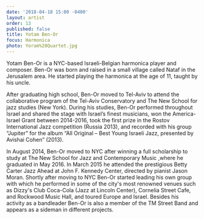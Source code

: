 ```yaml
---
date: '2018-04-18 15:00 -0400'
layout: artist
order: 13
published: false
title: Yotam Ben-Or
focus: Harmonica
photo: Yoram%20Quartet.jpg
---
```

Yotam Ben-Or is a NYC-based Israeli-Belgian harmonica player and composer. Ben-Or was born and raised in a small village called Nataf in the Jerusalem area. He started playing the harmonica at the age of 11, taught by his uncle.

After graduating high school, Ben-Or moved to Tel-Aviv to attend the collaborative program of the Tel-Aviv Conservatory and The New School for jazz studies (New York). During his studies, Ben-Or performed throughout Israel and shared the stage with Israel’s finest musicians, won the America-Israel Grant between 2014-2016, took the first prize in the Rostov International Jazz competition (Russia 2013), and recorded with his group “Jupiter” for the album “All Original – Best Young Israeli Jazz, presented by Avishai Cohen” (2013).

In August 2014, Ben-Or moved to NYC after winning a full scholarship to study at The New School for Jazz and Contemporary Music ,where he graduated in May 2016. In March 2015 he attended the prestigious Betty Carter Jazz Ahead at John F. Kennedy Center, directed by pianist Jason Moran. Shortly after moving to NYC Ben-Or started leading his own group with which he performed in some of the city's most renowned venues such as Dizzy's Club Coca-Cola (Jazz at Lincoln Center), Cornelia Street Cafe, and Rockwood Music Hall, and toured Europe and Israel. Besides his activity as a bandleader Ben-Or is also a member of the TM Street Band and appears as a sideman in different projects.
